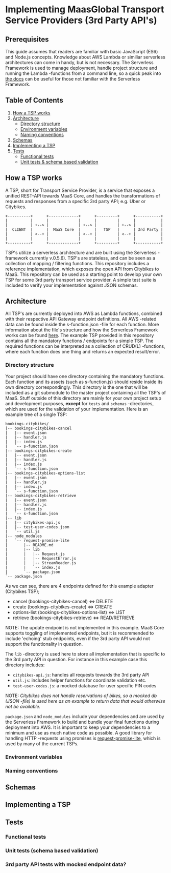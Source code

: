 
# Implementing MaasGlobal Transport Service Providers (3rd Party API's)

## Prerequisites
This guide assumes that readers are familiar with basic JavaScript (ES6) and Node.js concepts. Knowledge about AWS Lambda or similiar serverless architectures can come in handy, but is not necessary. The Serverless Framework is used to manage deployment, handle project structure and running the Lambda -functions from a command line, so a quick peak into [the docs](https://serverless.readme.io/v0.5.0/docs) can be useful for those not familiar with the Serverless Framework. 

## Table of Contents

1. [How a TSP works](#How-a-TSP-works)
2. [Architecture](#Architecture)
    * [Directory structure](#Directory-structure)
    * [Environment variables](#Environment-variables)
    * [Naming conventions](#Naming-conventions)
3. [Schemas](#Schemas)
4. [Implementing a TSP](#Implementing-a-TSP)
5. [Tests](#Tests)
    * [Functional tests](#Functional-tests)
    * [Unit tests & schema based validation](#Unit-tests-&-schema-based-validation)


## How a TSP works

A TSP, short for Transport Service Provider, is a service that exposes a unified REST-API towards MaaS Core, and handles the transformations of requests and responses from a specific 3rd party API; e.g. Uber or Citybikes.
```
+----------+      +-------------+      +---------+      +-----------+
|          |      |             |      |         |      |           |
|          | +--> |             | +--> |         | +--> |           |
|  CLIENT  |      |  MaaS Core  |      |   TSP   |      | 3rd Party |
|          | <--+ |             | <--+ |         | <--+ |           |
|          |      |             |      |         |      |           |
+----------+      +-------------+      +---------+      +-----------+
```

TSP's utilize a serverless architecture and are built using the Serverless -framework currently v.0.5.6). TSP's are stateless, and can be seen as a collection of mapping / filtering functions. This repository includes a reference implementation, which exposes the open API from Citybikes to MaaS. This repository can be used as a starting point to develop your own TSP for some 3rd party transport service provider. A simple test suite is included to verify your implementation against JSON schemas.


## Architecture
All TSP's are currently deployed into AWS as Lambda functions, combined with their respective API Gateway endpoint definitions. All AWS -related data can be found inside the s-function.json -file for each function. More information about the file's structure and how the Serverless Framework works can be found [here](https://serverless.readme.io/v0.5.0/docs). The example TSP provided in this repository contains all the mandatory functions / endpoints for a simple TSP. The required functions can be interpreted as a collection of CRUD(L) -functions, where each function does one thing and returns an expected result/error. 


### Directory structure
Your project should have one directory containing the mandatory functions. Each function and its assets (such as s-function.js) should reside inside its own directory correspondingly. This directory is the one that will be included as a git submodule to the master project containing all the TSP's of MaaS. Stuff outside of this directory are mainly for your own project setup and development purposes, **except** for `tests` and `schemas` -directories, which are used for the validation of your implementation. Here is an example tree of a single TSP:
```
bookings-citybikes/
|-- bookings-citybikes-cancel
|   |-- event.json
|   |-- handler.js
|   |-- index.js
|   `-- s-function.json
|-- bookings-citybikes-create
|   |-- event.json
|   |-- handler.js
|   |-- index.js
|   `-- s-function.json
|-- bookings-citybikes-options-list
|   |-- event.json
|   |-- handler.js
|   |-- index.js
|   `-- s-function.json
|-- bookings-citybikes-retrieve
|   |-- event.json
|   |-- handler.js
|   |-- index.js
|   `-- s-function.json
|-- lib
|   |-- citybikes-api.js
|   |-- test-user-codes.json
|   `-- util.js
|-- node_modules
|   `-- request-promise-lite
|       |-- README.md
|       |-- lib
|       |   |-- Request.js
|       |   |-- RequestError.js
|       |   |-- StreamReader.js
|       |   `-- index.js
|       `-- package.json
`-- package.json
```

As we can see, there are 4 endpoints defined for this example adapter (Citybikes TSP);
- cancel (bookings-citybikes-cancel) <=> DELETE
- create (bookings-citybikes-create) <=> CREATE
- options-list (bookings-citybikes-options-list) <=> LIST
- retrieve (bookings-citybikes-retrieve) <=> READ/RETRIEVE

NOTE: The update endpoint is not implemented in this example. MaaS Core supports toggling of implemented endpoints, but it is recommended to include 'echoing' stub endpoints, even if the 3rd party API would not support the functionality in question.

The `lib` -directory is used here to store all implementation that is specific to the 3rd party API in question. For instance in this example case this directory includes:

* `citybikes-api.js`: handles all requests towards the 3rd party API
* `util.js`: includes helper functions for coordinate validation etc.
* `test-user-codes.js`: a mocked database for user specific PIN codes

NOTE: *Citybikes does not handle reservations of bikes, so a mocked db (JSON -file) is used here as an example to return data that would otherwise not be available.*

`package.json` and `node_modules` include your dependencies and are used by the Serverless Framework to build and bundle your final functions during deployment into AWS. It is important to keep your dependencies to a minimum and use as much native code as possible. A good library for handling HTTP -requests using promises is [request-promise-lite](https://github.com/laurisvan/request-promise-lite), which is used by many of the current TSPs.

### Environment variables

### Naming conventions

## Schemas

## Implementing a TSP

## Tests
### Functional tests
### Unit tests (schema based validation)
### 3rd party API tests with mocked endpoint data?
